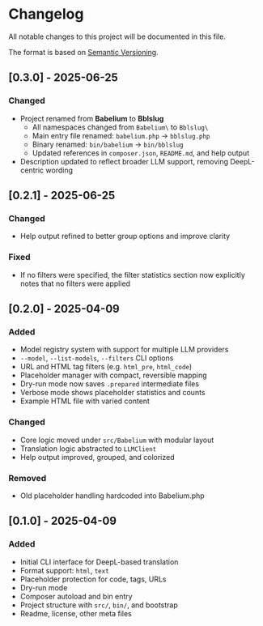# Changelog

All notable changes to this project will be documented in this file.

The format is based on [Semantic Versioning](https://semver.org/spec/v2.0.0.html).

## [0.3.0] - 2025-06-25
### Changed
- Project renamed from **Babelium** to **Bblslug**
  - All namespaces changed from `Babelium\` to `Bblslug\`
  - Main entry file renamed: `babelium.php` → `bblslug.php`
  - Binary renamed: `bin/babelium` → `bin/bblslug`
  - Updated references in `composer.json`, `README.md`, and help output
- Description updated to reflect broader LLM support,
  removing DeepL-centric wording

## [0.2.1] - 2025-06-25
### Changed
- Help output refined to better group options and improve clarity

### Fixed
- If no filters were specified, the filter statistics section
  now explicitly notes that no filters were applied

## [0.2.0] - 2025-04-09
### Added
- Model registry system with support for multiple LLM providers
- `--model`, `--list-models`, `--filters` CLI options
- URL and HTML tag filters (e.g. `html_pre`, `html_code`)
- Placeholder manager with compact, reversible mapping
- Dry-run mode now saves `.prepared` intermediate files
- Verbose mode shows placeholder statistics and counts
- Example HTML file with varied content

### Changed
- Core logic moved under `src/Babelium` with modular layout
- Translation logic abstracted to `LLMClient`
- Help output improved, grouped, and colorized

### Removed
- Old placeholder handling hardcoded into Babelium.php

## [0.1.0] - 2025-04-09
### Added
- Initial CLI interface for DeepL-based translation
- Format support: `html`, `text`
- Placeholder protection for code, tags, URLs
- Dry-run mode
- Composer autoload and bin entry
- Project structure with `src/`, `bin/`, and bootstrap
- Readme, license, other meta files
